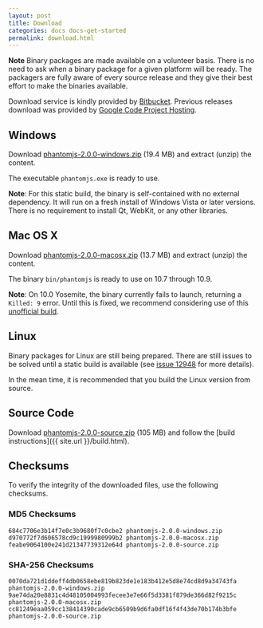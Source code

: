 ```yaml
---
layout: post
title: Download
categories: docs docs-get-started
permalink: download.html
---
```


**Note** Binary packages are made available on a volunteer basis. There is no need to
ask when a binary package for a given platform will be ready. The packagers are fully aware of every source release and they give their best effort to make the binaries available.

Download service is kindly provided by [Bitbucket](https://bitbucket.org/ariya/phantomjs/downloads). Previous releases download was provided by [Google Code Project Hosting](http://code.google.com/p/phantomjs/downloads/).

## Windows

Download [phantomjs-2.0.0-windows.zip](https://bitbucket.org/ariya/phantomjs/downloads/phantomjs-2.0.0-windows.zip) (19.4 MB) and extract (unzip) the content.

The executable `phantomjs.exe` is ready to use.

**Note**: For this static build, the binary is self-contained with no external dependency. It will run on a fresh install of Windows Vista or later versions. There is no requirement to install Qt, WebKit, or any other libraries.

## Mac OS X

Download [phantomjs-2.0.0-macosx.zip](https://bitbucket.org/ariya/phantomjs/downloads/phantomjs-2.0.0-macosx.zip) (13.7 MB) and extract (unzip) the content.

The binary `bin/phantomjs` is ready to use on 10.7 through 10.9.

**Note**: On 10.0 Yosemite, the binary currently fails to launch, returning a `Killed: 9` error. Until this is fixed, we recommend considering use of this [unofficial build](https://github.com/eugene1g/phantomjs/releases).

## Linux

Binary packages for Linux are still being prepared. There are still issues to be solved until a static build is available (see [issue 12948](https://github.com/ariya/phantomjs/issues/12948) for more details).

In the mean time, it is recommended that you build the Linux version from source.

## Source Code

Download [phantomjs-2.0.0-source.zip](https://bitbucket.org/ariya/phantomjs/downloads/phantomjs-2.0.0-source.zip) (105 MB) and follow the [build instructions]({{ site.url }}/build.html).

## Checksums

To verify the integrity of the downloaded files, use the following checksums.

### MD5 Checksums

    684c7706e3b14f7e0c3b9680f7c0cbe2 phantomjs-2.0.0-windows.zip
    d970772f7d606578cd9c1999980999b2 phantomjs-2.0.0-macosx.zip
    feabe9064100e241d21347739312e64d phantomjs-2.0.0-source.zip

### SHA-256 Checksums

    0070da721d1ddeff4db0658ebe819b823de1e183b412e5d8e74cd8d9a34743fa  phantomjs-2.0.0-windows.zip
    9ae74da20e8831c4d48105004993fecee3e7e66f5d3381f879de366d82f9215c  phantomjs-2.0.0-macosx.zip
    cc81249eaa059cc138414390cade9cb6509b9d6fa0df16f4f43de70b174b3bfe  phantomjs-2.0.0-source.zip
